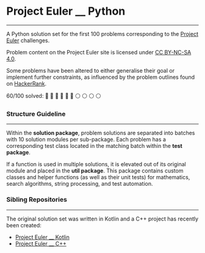 # Project Euler __ Python
___
A Python solution set for the first 100 problems corresponding to the [Project Euler](https://projecteuler.net/archives) challenges.

Problem content on the Project Euler site is licensed under [CC BY-NC-SA 4.0](https://projecteuler.net/copyright).

Some problems have been altered to either generalise their goal or implement further constraints, as influenced by the 
problem outlines found on [HackerRank](https://www.hackerrank.com/contests/projecteuler/challenges).

60/100 solved: :snake: :snake: :snake: :snake: :snake: :snake: :white_circle: :white_circle: :white_circle: :white_circle:

### Structure Guideline

---
Within the **solution package**, problem solutions are separated into batches with 10 solution modules per sub-package. 
Each problem has a corresponding test class located in the matching batch within the **test package**.

If a function is used in multiple solutions, it is elevated out of its original module and placed in the 
**util package**. This package contains custom classes and helper functions (as well as their unit tests) for 
mathematics, search algorithms, string processing, and test automation.

### Sibling Repositories

---
The original solution set was written in Kotlin and a C++ project has recently been created:
- [Project Euler __ Kotlin](https://github.com/bog-walk/project-euler-kotlin)
- [Project Euler __ C++]()